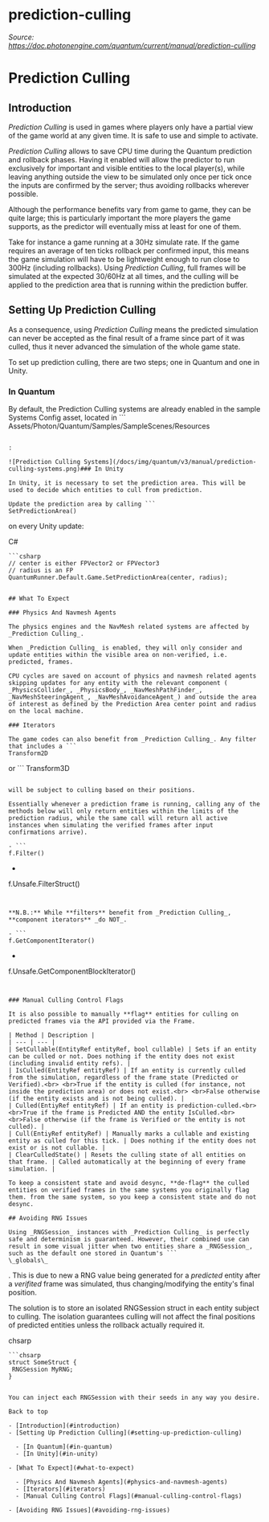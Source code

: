 # prediction-culling

_Source: https://doc.photonengine.com/quantum/current/manual/prediction-culling_

# Prediction Culling

## Introduction

_Prediction Culling_ is used in games where players only have a partial view of the game world at any given time. It is safe to use and simple to activate.

_Prediction Culling_ allows to save CPU time during the Quantum prediction and rollback phases. Having it enabled will allow the predictor to run exclusively for important and visible entities to the local player(s), while leaving anything outside the view to be simulated only once per tick once the inputs are confirmed by the server; thus avoiding rollbacks wherever possible.

Although the performance benefits vary from game to game, they can be quite large; this is particularly important the more players the game supports, as the predictor will eventually miss at least for one of them.

Take for instance a game running at a 30Hz simulate rate. If the game requires an average of ten ticks rollback per confirmed input, this means the game simulation will have to be lightweight enough to run close to 300Hz (including rollbacks). Using _Prediction Culling_, full frames will be simulated at the expected 30/60Hz at all times, and the culling will be applied to the prediction area that is running within the prediction buffer.

## Setting Up Prediction Culling

As a consequence, using _Prediction Culling_ means the predicted simulation can never be accepted as the final result of a frame since part of it was culled, thus it never advanced the simulation of the whole game state.

To set up prediction culling, there are two steps; one in Quantum and one in Unity.

### In Quantum

By default, the Prediction Culling systems are already enabled in the sample Systems Config asset, located in ```
Assets/Photon/Quantum/Samples/SampleScenes/Resources
```

:

![Prediction Culling Systems](/docs/img/quantum/v3/manual/prediction-culling-systems.png)### In Unity

In Unity, it is necessary to set the prediction area. This will be used to decide which entities to cull from prediction.

Update the prediction area by calling ```
SetPredictionArea()
```

on every Unity update:

C#

```
```csharp
// center is either FPVector2 or FPVector3
// radius is an FP
QuantumRunner.Default.Game.SetPredictionArea(center, radius);

```

```

## What To Expect

### Physics And Navmesh Agents

The physics engines and the NavMesh related systems are affected by _Prediction Culling_.

When _Prediction Culling_ is enabled, they will only consider and update entities within the visible area on non-verified, i.e. predicted, frames.

CPU cycles are saved on account of physics and navmesh related agents skipping updates for any entity with the relevant component ( _PhysicsCollider_, _PhysicsBody_, _NavMeshPathFinder_, _NavMeshSteeringAgent_, _NavMeshAvoidanceAgent_) and outside the area of interest as defined by the Prediction Area center point and radius on the local machine.

### Iterators

The game codes can also benefit from _Prediction Culling_. Any filter that includes a ```
Transform2D
```

 or ```
Transform3D
```

will be subject to culling based on their positions.

Essentially whenever a prediction frame is running, calling any of the methods below will only return entities within the limits of the prediction radius, while the same call will return all active instances when simulating the verified frames after input confirmations arrive).

- ```
f.Filter()
```

- ```
f.Unsafe.FilterStruct()
```


**N.B.:** While **filters** benefit from _Prediction Culling_, **component iterators** _do NOT_.

- ```
f.GetComponentIterator()
```

- ```
f.Unsafe.GetComponentBlockIterator()
```


### Manual Culling Control Flags

It is also possible to manually **flag** entities for culling on predicted frames via the API provided via the Frame.

| Method | Description |
| --- | --- |
| SetCullable(EntityRef entityRef, bool cullable) | Sets if an entity can be culled or not. Does nothing if the entity does not exist (including invalid entity refs). |
| IsCulled(EntityRef entityRef) | If an entity is currently culled from the simulation, regardless of the frame state (Predicted or Verified).<br> <br>True if the entity is culled (for instance, not inside the prediction area) or does not exist.<br> <br>False otherwise (if the entity exists and is not being culled). |
| Culled(EntiyRef entityRef) | If an entity is prediction-culled.<br> <br>True if the frame is Predicted AND the entity IsCulled.<br> <br>False otherwise (if the frame is Verified or the entity is not culled). |
| Cull(EntiyRef entityRef) | Manually marks a cullable and existing entity as culled for this tick. | Does nothing if the entity does not exist or is not cullable. |
| ClearCulledState() | Resets the culling state of all entities on that frame. | Called automatically at the beginning of every frame simulation. |

To keep a consistent state and avoid desync, **de-flag** the culled entities on verified frames in the same systems you originally flag them. from the same system, so you keep a consistent state and do not desync.

## Avoiding RNG Issues

Using _RNGSession_ instances with _Prediction Culling_ is perfectly safe and determinism is guaranteed. However, their combined use can result in some visual jitter when two entities share a _RNGSession_, such as the default one stored in Quantum's ```
\_globals\_
```

. This is due to new a RNG value being generated for a _predicted_ entity after a _verifited_ frame was simulated, thus changing/modifying the entity's final position.

The solution is to store an isolated RNGSession struct in each entity subject to culling. The isolation guarantees culling will not affect the final positions of predicted entities unless the rollback actually required it.

chsarp

```
```chsarp
struct SomeStruct {
 RNGSession MyRNG;
}

```

```

You can inject each RNGSession with their seeds in any way you desire.

Back to top

- [Introduction](#introduction)
- [Setting Up Prediction Culling](#setting-up-prediction-culling)

  - [In Quantum](#in-quantum)
  - [In Unity](#in-unity)

- [What To Expect](#what-to-expect)

  - [Physics And Navmesh Agents](#physics-and-navmesh-agents)
  - [Iterators](#iterators)
  - [Manual Culling Control Flags](#manual-culling-control-flags)

- [Avoiding RNG Issues](#avoiding-rng-issues)